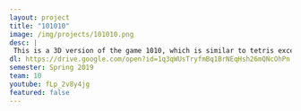 ```yaml
---
layout: project
title: "101010"
image: /img/projects/101010.png
desc: |
 This is a 3D version of the game 1010, which is similar to tetris except it doesn't have gravity.
dl: https://drive.google.com/open?id=1q3qWUsTryfmBq1BrNEqHsh26mQNcOhPn
semester: Spring 2019
team: 10
youtube: fLp_2v8y4jg
featured: false
---
```

